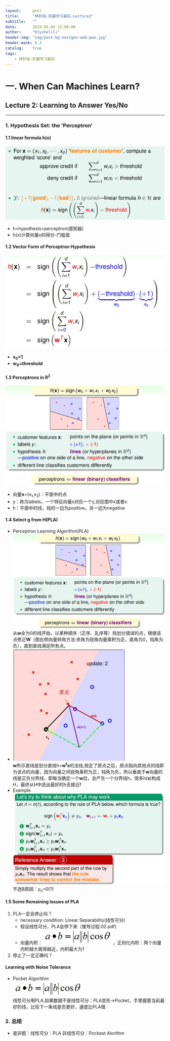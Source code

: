 ```yaml
---
layout:     post
title:      "林轩田-机器学习基石-Lecture2"
subtitle:   ""
date:       2019-05-04 12:00:00
author:     "btyzkelili"
header-img: "img/post-bg-nextgen-web-pwa.jpg"
header-mask: 0.3
catalog:    true
tags:
    - 林轩田:机器学习基石
---
```

# 一. When Can Machines Learn?
## Lecture 2: Learning to Answer Yes/No
---  
### 1. Hypothesis Set: the 'Perceptron'
#### 1.1 linear formula h(x)
![](/img/linxuant-jishi/2-1.jpg)  
* h=hypothesis=perceptron(感知器)  
* h(x)计算向量x的得分-门槛值  
#### 1.2 Vector Form of Perceptron Hypothesis  
![](/img/linxuant-jishi/2-2.jpg)  
* **x<sub>0</sub>=1**  
* **w<sub>0</sub>=threshold**  
#### 1.3 Perceptrons in R<sup>2</sup>  
![](/img/linxuant-jishi/2-3.jpg)   
* 向量**x**=(x<sub>1</sub>,x<sub>2</sub>)：平面中的点  
* y：称为labels，一个特征向量x对应一个y,对应图中x或者o  
* h：平面中的线，线的一边为positive，另一边为negative  
#### 1.4 Select g from H(PLA)
* Perceptron Learning Algorithm(PLA)   
![](/img/linxuant-jishi/2-3.jpg)  
从**w**全为0的线开始，以某种顺序（正序、乱序等）找划分错误的点，根据该点修正**W**（图右侧向量转角方法:夹角为锐角向量乘积为正，直角为0，钝角为负），直到直线满足所有点。
* ![](/img/linxuant-jishi/2-5.jpg)   
**w**所示直线是划分直线h=**w<sup>t</sup>x**的法线,规定了原点之后，原点指向其他点的线即为该点的向量，因为向量之间锐角乘积为正，钝角为负，所以垂直于**w**向量的线是正负分界线，即每当确定一个**w**后，会产生一个分界线h，很多h(**x**)构成H，最终从H中选出最好的h去接近f
* Example
![](/img/linxuant-jishi/2-6.jpg)  
不选B原因：y<sub>n</sub>=0(?)  

#### 1.5 Some Remaining Issues of PLA
1. PLA一定会停止吗？  
	* necessary condition: Linear Separability(线性可分)
	* 假设线性可分，PLA会停下来（推导过程:02.pdf）
	* 向量内积：![](/img/linxuant-jishi/2-7.jpg)，正则化内积：两个向量内积越大离得越近，内积最大为1
2. 停止了一定正确吗？  

#### Learning with Noise Tolerance
* Pocket Algorithm  
![](/img/linxuant-jishi/2-7.jpg)  
线性可分用PLA,如果数据不是线性可分：PLA变形->Pocket，手里握着当前最好的线，比较下一条线是否更好，速度比PLA慢.

### 2. 总结
* 是非题：线性可分：PLA 非线性可分：Pockest Alorithm

